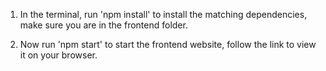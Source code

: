 1. In the terminal, run 'npm install' to install the matching dependencies, make sure you are in the frontend folder.

2. Now run 'npm start' to start the frontend website, follow the link to view it on your browser.